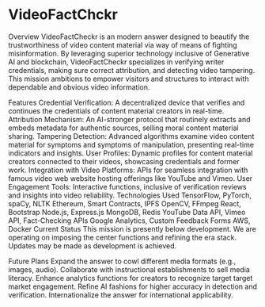 # VideoFactChckr
Overview
VideoFactCheckr is an modern answer designed to beautify the trustworthiness of video content material via way of means of fighting misinformation. By leveraging superior technology inclusive of Generative AI and blockchain, VideoFactCheckr specializes in verifying writer credentials, making sure correct attribution, and detecting video tampering. This mission ambitions to empower visitors and structures to interact with dependable and obvious video information.

Features
Credential Verification: A decentralized device that verifies and continues the credentials of content material creators in real-time.
Attribution Mechanism: An AI-stronger protocol that routinely extracts and embeds metadata for authentic sources, selling moral content material sharing.
Tampering Detection: Advanced algorithms examine video content material for symptoms and symptoms of manipulation, presenting real-time indicators and insights.
User Profiles: Dynamic profiles for content material creators connected to their videos, showcasing credentials and former work.
Integration with Video Platforms: APIs for seamless integration with famous video web website hosting offerings like YouTube and Vimeo.
User Engagement Tools: Interactive functions, inclusive of verification reviews and insights into video reliability.
Technologies Used
TensorFlow, PyTorch, spaCy, NLTK
Ethereum, Smart Contracts, IPFS
OpenCV, FFmpeg
React, Bootstrap
Node.js, Express.js
MongoDB, Redis
YouTube Data API, Vimeo API, Fact-Checking APIs
Google Analytics, Custom Feedback Forms
AWS, Docker
Current Status
This mission is presently below development. We are operating on imposing the center functions and refining the era stack. Updates may be made as development is achieved.

Future Plans
Expand the answer to cowl different media formats (e.g., images, audio).
Collaborate with instructional establishments to sell media literacy.
Enhance analytics functions for creators to recognize target target market engagement.
Refine AI fashions for higher accuracy in detection and verification.
Internationalize the answer for international applicability.
